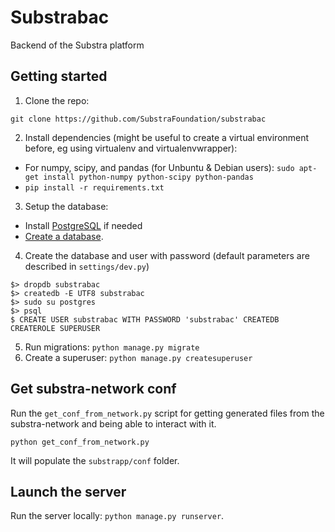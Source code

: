 # Substrabac
Backend of the Substra platform

## Getting started

1. Clone the repo:
 ```
 git clone https://github.com/SubstraFoundation/substrabac
 ```
2. Install dependencies (might be useful to create a virtual environment before, eg using virtualenv and virtualenvwrapper):
  - For numpy, scipy, and pandas (for Unbuntu & Debian users): `sudo apt-get install python-numpy python-scipy python-pandas`
  - `pip install -r requirements.txt`
3. Setup the database: 
  - Install [PostgreSQL](https://www.postgresql.org/download/) if needed
  - [Create a database](https://www.postgresql.org/docs/10/static/tutorial-createdb.html).
4. Create the database and user with password (default parameters are described in `settings/dev.py`)
  ```
  $> dropdb substrabac
  $> createdb -E UTF8 substrabac
  $> sudo su postgres
  $> psql
  $ CREATE USER substrabac WITH PASSWORD 'substrabac' CREATEDB CREATEROLE SUPERUSER
  
```
5. Run migrations: `python manage.py migrate`
6. Create a superuser: `python manage.py createsuperuser`

## Get substra-network conf

Run the `get_conf_from_network.py` script for getting generated files from the substra-network and being able to interact with it.

```
python get_conf_from_network.py
```
It will populate the `substrapp/conf` folder.

## Launch the server

Run the server locally: `python manage.py runserver`.